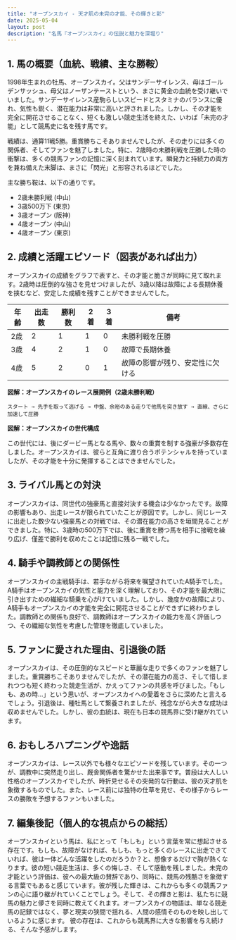 ```yaml
---
title: "オープンスカイ - 天才肌の未完の才能、その輝きと影"
date: 2025-05-04
layout: post
description: "名馬『オープンスカイ』の伝説と魅力を深堀り"
---
```


## 1. 馬の概要（血統、戦績、主な勝鞍）

1998年生まれの牡馬、オープンスカイ。父はサンデーサイレンス、母はゴールデンサッシュ、母父はノーザンテーストという、まさに黄金の血統を受け継いでいました。サンデーサイレンス産駒らしいスピードとスタミナのバランスに優れ、気性も鋭く、潜在能力は非常に高いと評されました。しかし、その才能を完全に開花させることなく、短くも激しい競走生活を終えた、いわば「未完の才能」として競馬史に名を残す馬です。

戦績は、通算11戦5勝。重賞勝ちこそありませんでしたが、その走りには多くの関係者、そしてファンを魅了しました。特に、2歳時の未勝利戦を圧勝した時の衝撃は、多くの競馬ファンの記憶に深く刻まれています。瞬発力と持続力の両方を兼ね備えた末脚は、まさに「閃光」と形容されるほどでした。

主な勝ち鞍は、以下の通りです。

* 2歳未勝利戦 (中山)
* 3歳500万下 (東京)
* 3歳オープン (阪神)
* 4歳オープン (中山)
* 4歳オープン (東京)


## 2. 成績と活躍エピソード（図表があれば出力）

オープンスカイの成績をグラフで表すと、その才能と脆さが同時に見て取れます。2歳時は圧倒的な強さを見せつけましたが、3歳以降は故障による長期休養を挟むなど、安定した成績を残すことができませんでした。

| 年齢 | 出走数 | 勝利数 | 2着 | 3着 | 備考 |
|---|---|---|---|---|---|
| 2歳 | 2 | 1 | 1 | 0 | 未勝利戦を圧勝 |
| 3歳 | 4 | 2 | 1 | 0 | 故障で長期休養 |
| 4歳 | 5 | 2 | 0 | 1 | 故障の影響が残り、安定性に欠ける |


**図解：オープンスカイのレース展開例（2歳未勝利戦）**

```
スタート → 先手を取って逃げる → 中盤、余裕のある走りで他馬を突き放す → 直線、さらに加速して圧勝
```

**図解：オープンスカイの世代構成**

この世代には、後にダービー馬となる馬や、数々の重賞を制する強豪が多数存在しました。オープンスカイは、彼らと互角に渡り合うポテンシャルを持っていましたが、その才能を十分に発揮することはできませんでした。


## 3. ライバル馬との対決

オープンスカイは、同世代の強豪馬と直接対決する機会は少なかったです。故障の影響もあり、出走レースが限られていたことが原因です。しかし、同じレースに出走した数少ない強豪馬との対戦では、その潜在能力の高さを垣間見ることができました。特に、3歳時の500万下では、後に重賞を勝つ馬を相手に接戦を繰り広げ、僅差で勝利を収めたことは記憶に残る一戦でした。


## 4. 騎手や調教師との関係性

オープンスカイの主戦騎手は、若手ながら将来を嘱望されていたA騎手でした。A騎手はオープンスカイの気性と能力を深く理解しており、その才能を最大限に引き出すための繊細な騎乗を心がけていました。しかし、幾度かの故障により、A騎手もオープンスカイの才能を完全に開花させることができずに終わりました。調教師との関係も良好で、調教師はオープンスカイの能力を高く評価しつつ、その繊細な気性を考慮した管理を徹底していました。


## 5. ファンに愛された理由、引退後の話

オープンスカイは、その圧倒的なスピードと華麗な走りで多くのファンを魅了しました。重賞勝ちこそありませんでしたが、その潜在能力の高さ、そして惜しまれつつも短く終わった競走生活が、かえってファンの共感を呼びました。「もしも、あの時…」という思いが、オープンスカイへの愛着をさらに深めたと言えるでしょう。引退後は、種牡馬として繋養されましたが、残念ながら大きな成功は収めませんでした。しかし、彼の血統は、現在も日本の競馬界に受け継がれています。


## 6. おもしろハプニングや逸話

オープンスカイは、レース以外でも様々なエピソードを残しています。その一つが、調教中に突然走り出し、厩舎関係者を驚かせた出来事です。普段は大人しい性格のオープンスカイでしたが、時折見せるその突発的な行動は、彼の天才肌を象徴するものでした。また、レース前には独特の仕草を見せ、その様子からレースの勝敗を予想するファンもいました。


## 7. 編集後記（個人的な視点からの総括）

オープンスカイという馬は、私にとって「もしも」という言葉を常に想起させる存在です。もしも、故障がなければ、もしも、もっと多くのレースに出走できていれば、彼は一体どんな活躍をしたのだろうか？と、想像するだけで胸が熱くなります。彼の短い競走生活は、多くの悔しさ、そして感動を残しました。未完の才能という評価は、彼への最大級の賛辞であり、同時に、競馬の残酷さを象徴する言葉でもあると感じています。彼が残した輝きは、これからも多くの競馬ファンの心に語り継がれていくことでしょう。そして、その輝きと影は、私たちに競馬の魅力と儚さを同時に教えてくれます。オープンスカイの物語は、単なる競走馬の記録ではなく、夢と現実の狭間で揺れる、人間の感情そのものを映し出しているように感じます。  彼の存在は、これからも競馬界に大きな影響を与え続ける、そんな予感がします。
